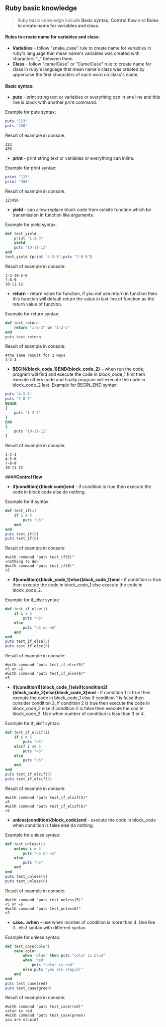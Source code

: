 ## Ruby basic knowledge 

> Ruby basic knowledge include **Basic syntax**, **Control flow** and  **Rules to create name for variables and class**.

#### **Rules to create name for variables and class**:
- **Variables** - follow "snake_case" rule to create name for variables in ruby's language that mean name's variables was created with characters "_" between them.
- **Class** - follow "camelCase" or "CamelCase" rule to create name for class in ruby's language that mean name's class was created  by uppercase the first characters of each word on class's name.
#### **Basic syntax**:
- **puts** - print string text or variables or everything can in one line and this line is block with another print command.

Example for puts syntax:
``` ruby
puts "123"
puts "456"
```
Result of example in console:
```
123
456
```
- **print** - print string text or variables or everything can inline.

Example for print syntax:
``` ruby
print "123"
print "456"
```
Result of example in console:
```
123456
```
- **yield** - can allow replace block code from outsite function which be transmission in function like arguments.

Example for yield syntax:
``` ruby
def test_yield
	print "1-2-3"
	yield
	puts "10-11-12"
end
test_yield {print "4-5-6";puts "7-8-9"}
```
Result of example in console:
```
1-2-34-5-6
7-8-9
10-11-12
```
- **return** - return value for function, if you not use return in function then this function will default return the value in last line of function as the return value of function.

Example for return syntax:
``` ruby
def test_return
	return "1-2-3" or "1-2-3"
end
puts test_return
```
Result of example in console:
```
#the same result for 2 ways
1-2-3
```
- **BEGIN{block_code_1}END{block_code_2}** - when run the code, program will find and execute the code in block_code_1 first then execute others code and finally program will execute the code in block_code_2 last.
Example for BEGIN_END syntax:
``` ruby
puts "4-5-6"
puts "7-8-9"
BEGIN
{
	puts "1-2-3"
}
END
{
	puts "10-11-12"
}

```
Result of example in console:
```
1-2-3
4-5-6
7-8-9
10-11-12
```

####**Control flow**
- **if(condition){block code}end** - if condition is true then execute the code in block code else do nothing.

Example for if syntax:
``` ruby
def test_if(i)
	if i > 5
		puts ">5"
	end
end
puts test_if(5)
puts test_if(6)
```
Result of example in console:
```
#with command "puts test_if(5)"
<nothing to do>
#with command "puts test_if(6)"
>5
```
- **if(condition){block_code_1}else{block_code_1}end** - if condition is true then execute the code in block_code_1 else execute the code in block_code_2.

Example for if_else syntax:
``` ruby
def test_if_else(i)
	if i > 5
		puts ">5"
	else
		puts "<5 or =5"
	end
end
puts test_if_else(5)
puts test_if_else(6)
```
Result of example in console:
```
#with command "puts test_if_else(5)"
<5 or =5
#with command "puts test_if_else(6)"
>5
```

- **if(condition1){block_code_1}elsif(condition2){block_code_2}else{block_code_3}end** - if condition 1 is true then execute the code in block_code_1 else if condition 1 is false then consider condition 2, if condition 2 is true then execute the code in block_code_2 else if condition 2 is false then execute the cod in block_code_3. Use when number of condition is less than 3 or 4.

Example for if_elsif syntax:
``` ruby
def test_if_elsif(i)
	if i > 5
		puts ">5"
	elsif i == 5
		puts "=5"
	else
		puts "<5"
	end
end
puts test_if_elsif(5)
puts test_if_elsif(6)
```
Result of example in console:
```
#with command "puts test_if_elsif(5)"
=5
#with command "puts test_if_elsif(6)"
>5
```
- **unless(condition){block_code}end** - execute the code in block_code when condition is false else do nothing.

Example for unless syntax:
``` ruby
def test_unless(i)
	unless i > 5
		puts "<5 or =5"
	else
		puts ">5"
	end
end
puts test_unless(5)
puts test_unless(6)
```
Result of example in console:
```
#with command "puts test_unless(5)"
<5 or =5
#with command "puts test_unless6)"
>5
```
- **case...when** - use when number of condition is more than 4. Use like if...elsif syntax with different syntax.


Example for unless syntax:
``` ruby
def test_case(color)
	case color
		when 'blue' then puts "color is blue"
		when 'red'
			puts "color is red"
		else puts "you are stupid!"
	end
end
puts test_case(red)
puts test_case(green)
```
Result of example in console:
```
#with command "puts test_case(red)"
color is red
#with command "puts test_case(green)
you are stupid!
```
